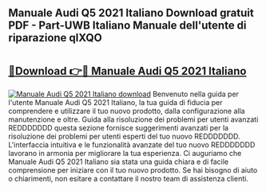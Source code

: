 ## Manuale Audi Q5 2021 Italiano Download gratuit PDF - Part-UWB Italiano Manuale dell'utente di riparazione qlXQO

# <h2><a href="http://dfbjl8.blite.top/?on=Manuale+Audi+Q5+2021+Italiano">🔗Download 👉🔴 Manuale Audi Q5 2021 Italiano</a></h2>

[![Manuale Audi Q5 2021 Italiano download](https://i.imgur.com/lujVjoI.png)](http://dfbjl8.blite.top/?on=Manuale+Audi+Q5+2021+Italiano)
Benvenuto nella guida per l'utente Manuale Audi Q5 2021 Italiano, la tua guida di fiducia per comprendere e utilizzare il tuo nuovo prodotto, dalla configurazione alla manutenzione e oltre. Guida alla risoluzione dei problemi per utenti avanzati REDDDDDDD questa sezione fornisce suggerimenti avanzati per la risoluzione dei problemi per utenti esperti del tuo nuovo REDDDDDDD. L'interfaccia intuitiva e le funzionalità avanzate del tuo nuovo REDDDDDDD lavorano in armonia per migliorare la tua esperienza. Ci auguriamo che Manuale Audi Q5 2021 Italiano sia stata una guida chiara e di facile comprensione per iniziare con il tuo nuovo prodotto. Se hai bisogno di aiuto o chiarimenti, non esitare a contattare il nostro team di assistenza clienti.
